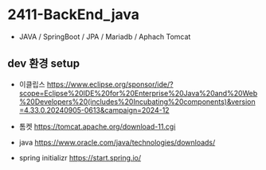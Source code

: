 # 2411-BackEnd_java
- JAVA / SpringBoot / JPA / Mariadb / Aphach Tomcat




## dev 환경 setup

- 이클립스
https://www.eclipse.org/sponsor/ide/?scope=Eclipse%20IDE%20for%20Enterprise%20Java%20and%20Web%20Developers%20(includes%20Incubating%20components)&version=4.33.0.20240905-0613&campaign=2024-12

- 톰켓
https://tomcat.apache.org/download-11.cgi

- java
https://www.oracle.com/java/technologies/downloads/

- spring initializr
https://start.spring.io/

## 


## 